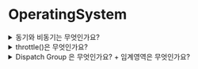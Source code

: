 # OperatingSystem

<details>
<summary>동기와 비동기는 무엇인가요? </summary>
<div markdown="1">
    
- 동기는 현재 쓰레드에 작업중인 상황에 다른 작업이 들어오면 다른 쓰래드로 작업을 보내고 다른 쓰레드로 보낸 작업이 끝날때 까지 대기한 후, 작업이 끝나면 다른 작업을 시작한다. 
    
- 비동기는 반대로 다른 쓰레드로 작업을 보내도, 현재 쓰레드에 작업이 끝나면 다른 작업을 시작한다.
    
</div>
</details>
  
<details>
<summary>throttle()은 무엇인가요? </summary>
<div markdown="1">
    
- UI이벤트 처리에서 여러번 버튼을 눌러서 발생할 수 있는 에러를 방지하는 함수로, 이벤트를 일정 시간동안 한번만 실행되게 할수 있게한다.
    
</div>
</details>

<details>
<summary>Dispatch Group 은 무엇인가요? + 임계영역은 무엇인가요? </summary>
<div markdown="1">
    
- 멀티프로세스 환경에서 공유자원을 접근하는것에 있어서 생길수 있는 문제를 방지하기 위해 하나의 프로세스만 접근할 수 있도록 보장가능한 영역을 임계영역 이라고한다.
    
- iOS에서 임계영역 접근을 제한해야하는 문제를 해결하는 방법으로는 크게 두가지가 있는데, 하나는 DispatchGroup, 다른 하나는 DispatchSemaphore 이다.
    
- DispatchGroup 은 여러 프로세스를 각각의 큐에 넣은뒤 큐를 그룹화 시켜서 DispatchQueue에 추가하여 그룹에 추가된 모든 프로세스의 작업이 완료되면 그룹이 종료가 되는 방식이다.
    
- DispatchSemaphore은 Semaphore을 활용하여 다수의 작업이 하나의 공유자원에 접근할때 작업의 수를 제한하는 객체이다. wait()으로 카운팅값을 1만큼 감소하거나 0일 경우카운팅 값이 증가할 때 까지 대기하게 할 수 있고, signal()로 카운팅 값을 1만큼 증가하게 할 수 있게한다.
    
- DispatchGroup은 여러 작업이 모두 끝난것을 확인하고싶을때 유용하고, DispatchSemaphore은 최대 작업갯수를 제한하고 싶을때 유용하다.
    
</div>
</details>
  

